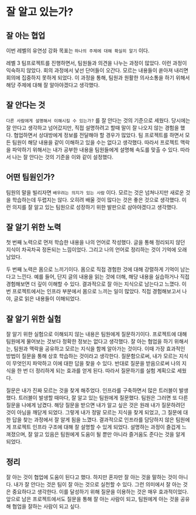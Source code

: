 # 잘 알고 있는가?

## 잘 아는 협업

이번 레벨의 유연성 강화 목표는 `하나의 주제에 대해 확실히 알기` 이다. 

레벨 3 팀프로젝트를 진행하면서, 팀원들과 의견을 나누는 과정이 많았다. 이런 과정이 익숙하지 않았다. 회의 과정에서 낯선 단어들이 오간다. 모르는 내용들이 쏟아져 내리면 회의에 집중하지 못하게 되었다. 이 과정을 통해, 팀원과 원활한 의사소통을 하기 위해서 해당 주제에 대해 잘 알아야겠다고 생각했다. 

## 잘 안다는 것

`다른 사람에게 설명해서 이해시킬 수 있는가?` 를 잘 안다는 것의 기준으로 세웠다. 당시에는 잘 안다고 생각하고 넘어갔지만, 직접 설명하려고 할때 말이 잘 나오지 않는 경험을 했다. 협업하면서 상대방에게 정보를 전달해야 할 경우가 많았다. 팀 프로젝트를 하면서 모든 팀원이 해당 내용을 같이 이해하고 있을 수는 없다고 생각했다. 따라서 프로젝트 맥락을 파악하기 위해서는 내가 공부한 내용을 팀원들에게 설명해 속도를 맞출 수 있다. 따라서 나는 잘 안다는 것의 기준을 이와 같이 설정했다.

## 어떤 팀원인가?

팀원의 말을 빌리자면 `배우려는 의지가 있는 사람` 이다. 모르는 것은 넘쳐나지만 새로운 것을 학습하는데 두렵지는 않다. 오히려 배울 것이 많다는 것은 좋은 것으로 생각했다. 이런 의지를 잘 알고 있는 팀원으로 성장하기 위한 발판으로 삼아야겠다고 생각했다. 

## 잘 알기 위한 노력

첫 번째 노력으로 먼저 학습한 내용을 나의 언어로 작성했다. 글을 통해 정리되지 않던 지식이 차곡차곡 정돈되는 느낌이었다. 그리고 나의 언어로 정리하는 것이 기억에 오래 남았다. 

두 번째 노력은 몸으로 느끼기이다. 몸으로 직접 경험한 것에 대해 강렬하게 기억이 남는다고 느낀다. 예를 들어, 단지 글의 내용을 읽는 것에 더해, 해당 내용을 실습하거나 직접 경험해보면 더 깊이 이해할 수 있다. 결과적으로 잘 아는 지식으로 남는다고 느꼈다. 이번 프로젝트에서는 인프라 부분에서 몸으로 느끼는 일이 많았다. 직접 경험해보고서 나야, 글로 읽은 내용들이 이해되었다. 

## 잘 알기 위한 실험

잘 알기 위한 실험으로 이해되지 않는 내용은 팀원에게 질문하기이다. 프로젝트에 대해 팀원에게 물어보는 것보다 정확한 정보는 없다고 생각했다. 잘 아는 협업을 하기 위해서는, 팀원과 맥락을 공유하고 모르는 지식을 함께 알아가는 것이다. 이때 가장 효과적인 방법이 질문을 통해 상호 학습하는 것이라고 생각한다. 질문함으로써, 내가 모르는 지식이 무엇인지 파악하고 이에 대한 답을 찾을 수 있다. 반대로 질문을 받음으로써 나의 지식을 한 번 더 정리하게 되는 효과를 얻게 된다. 따라서 질문하기를 실험 계획으로 세웠다. 

질문은 내가 진짜 모르는 것을 찾게 해주었다. 인프라를 구축하면서 많은 트러블이 발생했다. 트러블이 발생할 때마다, 잘 알고 있는 팀원에게 질문했다. 팀원은 그러면 또 다른 질문을 나에게 남겼다. 해당 질문을 받으면 내가 알고 싶은 것은 원래 내가 질문하려던 것이 아님을 깨닫게 되었다. 그렇게 내가 정말 모르는 지식을 찾게 되었고, 그 질문에 대한 답을 찾는 과정에서 잘 알게 됨을 느꼈다. 결과적으로 인프라를 담당하지 않은 팀원에게 프로젝트 인프라 구조에 대해 잘 설명할 수 있게 되었다. 설명하는 과정이 즐겁게 느껴졌으며, 잘 알고 있음은 팀원에게 도움이 될 뿐만 아니라 즐거움도 준다는 것을 알게 되었다. 

## 정리

잘 아는 것이 협업에 도움이 된다고 했다. 하지만 혼자만 잘 아는 것을 말하는 것이 아니다. 내가 잘 안다는 것은 팀이 잘 아는 것으로 실천할 수 있다. 그런 의미에서 잘 아는 것은 중요하다고 생각한다. 이를 달성하기 위해 질문을 이용하는 것은 매우 효과적이었다. 앞으로 남은 프로젝트에서도 질문을 통해 잘 아는 사람이 되고, 팀원에게 아는 것을 공유해 협업을 잘하는 사람이 되고 싶다.
